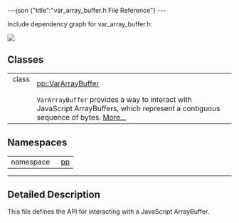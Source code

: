 ---json {"title":"var\_array\_buffer.h File Reference"} ---

Include dependency graph for var\_array\_buffer.h:

![](/docs/native-client/pepper_dev/cpp/var__array__buffer_8h__incl.png)

Classes
-------

<table><tbody><tr class="odd"><td style="text-align: right;">class  </td><td><a href="/docs/native-client/pepper_dev/cpp/classpp_1_1_var_array_buffer/" class="el">pp::VarArrayBuffer</a></td></tr><tr class="even"><td style="text-align: right;"> </td><td><code>VarArrayBuffer</code> provides a way to interact with JavaScript ArrayBuffers, which represent a contiguous sequence of bytes. <a href="/docs/native-client/pepper_dev/cpp/classpp_1_1_var_array_buffer#details">More...</a><br />
</td></tr></tbody></table>

Namespaces
----------

<table><tbody><tr class="odd"><td style="text-align: right;">namespace  </td><td><a href="/docs/native-client/pepper_dev/cpp/namespacepp/" class="el">pp</a></td></tr></tbody></table>

------------------------------------------------------------------------

<span id="details" class="anchor" style="margin: 0;"></span>

Detailed Description
--------------------

This file defines the API for interacting with a JavaScript ArrayBuffer.
